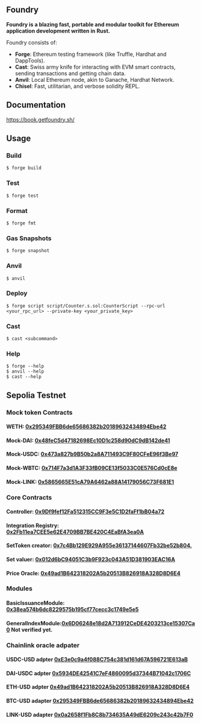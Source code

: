 ## Foundry

**Foundry is a blazing fast, portable and modular toolkit for Ethereum application development written in Rust.**

Foundry consists of:

-   **Forge**: Ethereum testing framework (like Truffle, Hardhat and DappTools).
-   **Cast**: Swiss army knife for interacting with EVM smart contracts, sending transactions and getting chain data.
-   **Anvil**: Local Ethereum node, akin to Ganache, Hardhat Network.
-   **Chisel**: Fast, utilitarian, and verbose solidity REPL.

## Documentation

https://book.getfoundry.sh/

## Usage

### Build

```shell
$ forge build
```

### Test

```shell
$ forge test
```

### Format

```shell
$ forge fmt
```

### Gas Snapshots

```shell
$ forge snapshot
```

### Anvil

```shell
$ anvil
```

### Deploy

```shell
$ forge script script/Counter.s.sol:CounterScript --rpc-url <your_rpc_url> --private-key <your_private_key>
```

### Cast

```shell
$ cast <subcommand>
```

### Help

```shell
$ forge --help
$ anvil --help
$ cast --help
```
## Sepolia Testnet

### Mock token Contracts

#### WETH: [0x295349FBB6de65686382b20189632434894Ebe42](https://sepolia.etherscan.io/address/0x295349FBB6de65686382b20189632434894Ebe42)

#### Mock-DAI: [0x48feC5d47182698Ec10D1c258d90dC9dB142de41](https://sepolia.etherscan.io/address/0x48feC5d47182698Ec10D1c258d90dC9dB142de41)

#### Mock-USDC: [0x473a827b9B50b2a8A711493C9F80CFeE96f3Be97](https://sepolia.etherscan.io/address/0x473a827b9B50b2a8A711493C9F80CFeE96f3Be97)

#### Mock-WBTC: [0x714F7a3d1A3F33fB09CE13f5033C0E576Cd0cE8e](https://sepolia.etherscan.io/address/0x714F7a3d1A3F33fB09CE13f5033C0E576Cd0cE8e)

#### Mock-LINK: [0x5865665E51cA79A6462a88A14179056C73F681E1](https://sepolia.etherscan.io/address/0x5865665E51cA79A6462a88A14179056C73F681E1)

### Core Contracts

#### Controller: [0x9Df9fef12Fa512315CC9F3e5C1D2faFf1bB04a72](https://sepolia.etherscan.io/address/0x9Df9fef12Fa512315CC9F3e5C1D2faFf1bB04a72)

#### Integration Registry: [0x2Fb11ea7CEE5e62E4709BB7BE420C4EaBfA3ea0A](https://sepolia.etherscan.io/address/0x2Fb11ea7CEE5e62E4709BB7BE420C4EaBfA3ea0A)

#### SetToken creator: [0x7c4Bb129E929A955e36137144607Fb32be52b804.](https://sepolia.etherscan.io/address/0x7c4Bb129E929A955e36137144607Fb32be52b804)

#### Set valuer: [0x012d6bC94051C3b9F923c043A51D381903EAC16A](https://sepolia.etherscan.io/address/0x012d6bC94051C3b9F923c043A51D381903EAC16A)

#### Price Oracle: [0x49ad1B642318202A5b20513B826918A328D8D6E4](https://sepolia.etherscan.io/address/0x012d6bC94051C3b9F923c043A51D381903EAC16A)

### Modules

#### BasicIssuanceModule: [0x38ea574b6dc8229575b195cf77cecc3c1749e5e5](https://sepolia.etherscan.io/address/0x38ea574b6dc8229575b195cf77cecc3c1749e5e5)

#### GeneralIndexModule:[0x6D06248e18d2A713912CeDE4203213ce15307Ca0](https://sepolia.etherscan.io/address/0x6D06248e18d2A713912CeDE4203213ce15307Ca0) Not verified yet.

### Chainlink oracle adpater

#### USDC-USD adpter [0xE3e0c9a4f088C754c381d161d67A596721E613aB](https://sepolia.etherscan.io/address/0xE3e0c9a4f088C754c381d161d67A596721E613aB)

#### DAI-USDC adpter [0x5934DE42541C7eF4860095d37344B71042c1706C](https://sepolia.etherscan.io/address/0x5934DE42541C7eF4860095d37344B71042c1706C)

#### ETH-USD adpter [0x49ad1B642318202A5b20513B826918A328D8D6E4](https://sepolia.etherscan.io/address/0x5934DE42541C7eF4860095d37344B71042c1706C)

#### BTC-USD adapter [0x295349FBB6de65686382b20189632434894Ebe42](https://sepolia.etherscan.io/address/0x295349FBB6de65686382b20189632434894Ebe42)

#### LINK-USD adapter [0x0a2658f1Fb8C8b734635A49dE6209c243c42b7F0](https://sepolia.etherscan.io/address/0x0a2658f1Fb8C8b734635A49dE6209c243c42b7F0)
